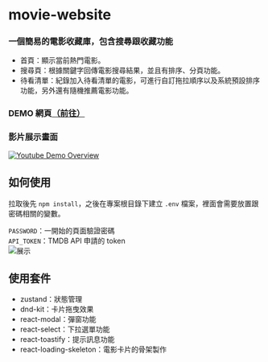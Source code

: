 # movie-website

### 一個簡易的電影收藏庫，包含搜尋跟收藏功能  

- 首頁：顯示當前熱門電影。  
- 搜尋頁：根據關鍵字回傳電影搜尋結果，並且有排序、分頁功能。  
- 待看清單：紀錄加入待看清單的電影，可進行自訂拖拉順序以及系統預設排序功能，另外還有隨機推薦電影功能。  

### DEMO 網頁[（前往）](https://yixuan173.github.io/movie-website/)

### 影片展示畫面
[![Youtube Demo Overview](https://img.youtube.com/vi/jyai9nx-quM/0.jpg)](https://www.youtube.com/watch?v=jyai9nx-quM)


## 如何使用

拉取後先 `npm install`，之後在專案根目錄下建立 `.env` 檔案，裡面會需要放置跟密碼相關的變數。  
  
`PASSWORD`：一開始的頁面驗證密碼  
`API_TOKEN`：TMDB API 申請的 token  
![展示]([https://github.com/yixuan173/gameMall/blob/main/GIF/%E5%B1%95%E7%A4%BA01.gif](https://github.com/yixuan173/movie-website/blob/main/public/env%20%E6%AA%94%E6%A1%88%E7%A4%BA%E4%BE%8B.png))


##  使用套件

 - zustand：狀態管理  
 - dnd-kit：卡片拖曳效果
 - react-modal：彈窗功能
 - react-select：下拉選單功能
 - react-toastify：提示訊息功能
 - react-loading-skeleton：電影卡片的骨架製作





